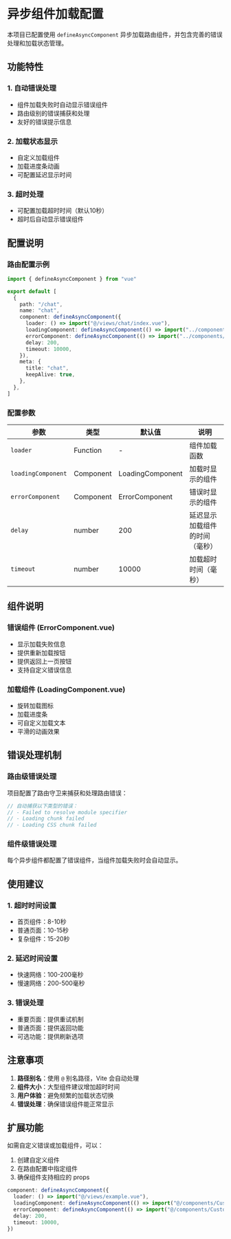 # 异步组件加载配置

本项目已配置使用 `defineAsyncComponent` 异步加载路由组件，并包含完善的错误处理和加载状态管理。

## 功能特性

### 1. 自动错误处理
- 组件加载失败时自动显示错误组件
- 路由级别的错误捕获和处理
- 友好的错误提示信息

### 2. 加载状态显示
- 自定义加载组件
- 加载进度条动画
- 可配置延迟显示时间

### 3. 超时处理
- 可配置加载超时时间（默认10秒）
- 超时后自动显示错误组件

## 配置说明

### 路由配置示例

```typescript
import { defineAsyncComponent } from "vue"

export default [
  {
    path: "/chat",
    name: "chat",
    component: defineAsyncComponent({
      loader: () => import("@/views/chat/index.vue"),
      loadingComponent: defineAsyncComponent(() => import("../components/LoadingComponent.vue")),
      errorComponent: defineAsyncComponent(() => import("../components/ErrorComponent.vue")),
      delay: 200,
      timeout: 10000,
    }),
    meta: {
      title: "chat",
      keepAlive: true,
    },
  },
]
```

### 配置参数

| 参数 | 类型 | 默认值 | 说明 |
|------|------|--------|------|
| `loader` | Function | - | 组件加载函数 |
| `loadingComponent` | Component | LoadingComponent | 加载时显示的组件 |
| `errorComponent` | Component | ErrorComponent | 错误时显示的组件 |
| `delay` | number | 200 | 延迟显示加载组件的时间（毫秒） |
| `timeout` | number | 10000 | 加载超时时间（毫秒） |

## 组件说明

### 错误组件 (ErrorComponent.vue)
- 显示加载失败信息
- 提供重新加载按钮
- 提供返回上一页按钮
- 支持自定义错误信息

### 加载组件 (LoadingComponent.vue)
- 旋转加载图标
- 加载进度条
- 可自定义加载文本
- 平滑的动画效果

## 错误处理机制

### 路由级错误处理
项目配置了路由守卫来捕获和处理路由错误：

```typescript
// 自动捕获以下类型的错误：
// - Failed to resolve module specifier
// - Loading chunk failed
// - Loading CSS chunk failed
```

### 组件级错误处理
每个异步组件都配置了错误组件，当组件加载失败时会自动显示。

## 使用建议

### 1. 超时时间设置
- 首页组件：8-10秒
- 普通页面：10-15秒
- 复杂组件：15-20秒

### 2. 延迟时间设置
- 快速网络：100-200毫秒
- 慢速网络：200-500毫秒

### 3. 错误处理
- 重要页面：提供重试机制
- 普通页面：提供返回功能
- 可选功能：提供刷新选项

## 注意事项

1. **路径别名**：使用 `@` 别名路径，Vite 会自动处理
2. **组件大小**：大型组件建议增加超时时间
3. **用户体验**：避免频繁的加载状态切换
4. **错误处理**：确保错误组件能正常显示

## 扩展功能

如需自定义错误或加载组件，可以：

1. 创建自定义组件
2. 在路由配置中指定组件
3. 确保组件支持相应的 props

```typescript
component: defineAsyncComponent({
  loader: () => import("@/views/example.vue"),
  loadingComponent: defineAsyncComponent(() => import("@/components/CustomLoading.vue")),
  errorComponent: defineAsyncComponent(() => import("@/components/CustomError.vue")),
  delay: 200,
  timeout: 10000,
})
```

